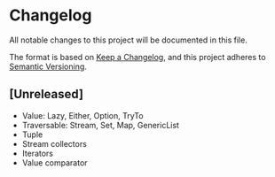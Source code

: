 # Changelog
All notable changes to this project will be documented in this file.

The format is based on [Keep a Changelog](https://keepachangelog.com/en/1.0.0/),
and this project adheres to [Semantic Versioning](https://semver.org/spec/v2.0.0.html).

## [Unreleased]

- Value: Lazy, Either, Option, TryTo
- Traversable: Stream, Set, Map, GenericList
- Tuple
- Stream collectors
- Iterators
- Value comparator
